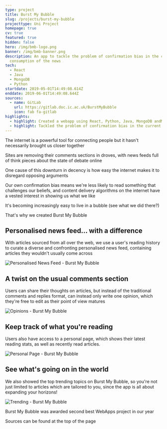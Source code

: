 ```yaml
---
type: project
title: Burst My Bubble
slug: /projects/burst-my-bubble
projecttype: Uni Project
homepage: true
cv: true
featured: true
hidden: false
hero: /img/bmb-logo.png
banner: /img/bmb-banner.png
description: An app to tackle the problem of confirmation bias in the current
  consumption of the news
tech:
  - React
  - Java
  - MongoDB
  - Python
startdate: 2019-05-01T14:49:08.614Z
enddate: 2019-06-01T14:49:08.644Z
sources:
  - name: GitLab
    url: https://gitlab.doc.ic.ac.uk/BurstMyBubble
    icon: fab fa-gitlab
highlights:
  - highlight: Created a webapp using React, Python, Java, MongoDB andMicrosoft Azure
  - highlight: Tackled the problem of confirmation bias in the current consumption of the news
---
```


<div class="intro">

The internet is a powerful tool for connecting people but it hasn't necessarily brought us closer together

Sites are removing their comments sections in droves, with news feeds full of think pieces about the state of debate online

One cause of this downturn in decency is how easy the internet makes it to disregard opposing arguments

Our own confirmation bias means we're less likely to read something that challenges our beliefs, and content delivery algorithms on the internet have a vested interest in showing us what we like

It's becoming increasingly easy to live in a bubble (see what we did there?)

That's why we created <span class="highlight">Burst My Bubble</span>

</div>

<div class="row">
  <div class="left">

## Personalised news feed... with a difference

With articles sourced from all over the web, we use a user's reading history to curate a diverse and confronting personalised news feed, containing articles they wouldn't usually come across

  </div>
  <div class="right">

![Personalised News Feed - Burst My Bubble](/img/bmb-1.png "Personalised News Feed - Burst My Bubble")

  </div>
</div>

<div class="row">
  <div class="left">

## A twist on the usual comments section

Users can share their thoughts on articles, but instead of the traditional comments and replies format, can instead only write one opinion, which they're free to edit as their point of view matures

  </div>
  <div class="right">

![Opinions - Burst My Bubble](/img/bmb-3.png "Opinions - Burst My Bubble")

  </div>
</div>

<div class="row">
  <div class="left">

## Keep track of what you're reading

Users also have access to a personal page, which shows their latest reading stats, as well as recently read articles.

  </div>
  <div class="right">

![Personal Page - Burst My Bubble](/img/bmb-2.png "Personal Page - Burst My Bubble")

  </div>
</div>

<div class="row">
  <div class="left">

## See what's going on in the world

We also showed the top trending topics on Burst My Bubble, so you're not just limited to articles which are tailored to you, since the app is all about expanding your horizons!

  </div>
  <div class="right">

![Trending - Burst My Bubble](/img/bmb-4.png "Trending - Burst My Bubble")

  </div>
</div>

<div class="footer">

Burst My Bubble was awarded second best WebApps project in our year

Sources can be found at the top of the page

</div>
